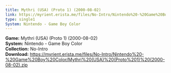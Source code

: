 ```yaml
---
title: Mythri (USA) (Proto 1) (2000-08-02)
link: https://myrient.erista.me/files/No-Intro/Nintendo%20-%20Game%20Boy%20Color/Mythri%20(USA)%20(Proto%201)%20(2000-08-02).zip
type: single1
System: Nintendo - Game Boy Color
---
```

<b>Game:</b> Mythri (USA) (Proto 1) (2000-08-02)<br>
<b>System:</b> Nintendo - Game Boy Color<br>
<b>Collection:</b> No-Intro<br>
<b>Download:</b> https://myrient.erista.me/files/No-Intro/Nintendo%20-%20Game%20Boy%20Color/Mythri%20(USA)%20(Proto%201)%20(2000-08-02).zip